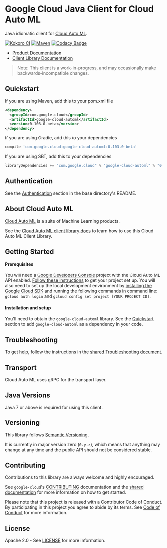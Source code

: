 Google Cloud Java Client for Cloud Auto ML
===================================================

Java idiomatic client for [Cloud Auto ML][cloud-automl].

[![Kokoro CI](http://storage.googleapis.com/cloud-devrel-public/java/badges/google-cloud-java/master.svg)](http://storage.googleapis.com/cloud-devrel-public/java/badges/google-cloud-java/master.html)
[![Maven](https://img.shields.io/maven-central/v/com.google.cloud/google-cloud-automl.svg)](https://img.shields.io/maven-central/v/com.google.cloud/google-cloud-automl.svg)
[![Codacy Badge](https://api.codacy.com/project/badge/grade/9da006ad7c3a4fe1abd142e77c003917)](https://www.codacy.com/app/mziccard/google-cloud-java)

- [Product Documentation][automl-product-docs]
- [Client Library Documentation][automl-client-lib-docs]

> Note: This client is a work-in-progress, and may occasionally
> make backwards-incompatible changes.

Quickstart
----------

[//]: # ({x-version-update-start:google-cloud-automl:released})
If you are using Maven, add this to your pom.xml file
```xml
<dependency>
  <groupId>com.google.cloud</groupId>
  <artifactId>google-cloud-automl</artifactId>
  <version>0.103.0-beta</version>
</dependency>
```
If you are using Gradle, add this to your dependencies
```Groovy
compile 'com.google.cloud:google-cloud-automl:0.103.0-beta'
```
If you are using SBT, add this to your dependencies
```Scala
libraryDependencies += "com.google.cloud" % "google-cloud-automl" % "0.103.0-beta"
```
[//]: # ({x-version-update-end})

Authentication
--------------

See the [Authentication](https://github.com/googleapis/google-cloud-java#authentication) section in the base directory's README.

About Cloud Auto ML
----------------------------

[Cloud Auto ML][cloud-automl] is a suite of Machine Learning products.

See the [Cloud Auto ML client library docs][automl-client-lib-docs] to learn how to use this Cloud Auto ML Client Library.

Getting Started
---------------
#### Prerequisites
You will need a [Google Developers Console](https://console.developers.google.com/) project with the Cloud Auto ML API enabled. [Follow these instructions](https://cloud.google.com/resource-manager/docs/creating-managing-projects) to get your project set up. You will also need to set up the local development environment by [installing the Google Cloud SDK](https://cloud.google.com/sdk/) and running the following commands in command line: `gcloud auth login` and `gcloud config set project [YOUR PROJECT ID]`.

#### Installation and setup
You'll need to obtain the `google-cloud-automl` library.  See the [Quickstart](#quickstart) section to add `google-cloud-automl` as a dependency in your code.

Troubleshooting
---------------

To get help, follow the instructions in the [shared Troubleshooting document](https://github.com/googleapis/google-cloud-common/blob/master/troubleshooting/readme.md#troubleshooting).

Transport
---------
Cloud Auto ML uses gRPC for the transport layer.

Java Versions
-------------

Java 7 or above is required for using this client.

Versioning
----------

This library follows [Semantic Versioning](http://semver.org/).

It is currently in major version zero (``0.y.z``), which means that anything may change at any time and the public API should not be considered stable.

Contributing
------------

Contributions to this library are always welcome and highly encouraged.

See `google-cloud`'s [CONTRIBUTING] documentation and the [shared documentation](https://github.com/googleapis/google-cloud-common/blob/master/contributing/readme.md#how-to-contribute-to-gcloud) for more information on how to get started.

Please note that this project is released with a Contributor Code of Conduct. By participating in this project you agree to abide by its terms. See [Code of Conduct][code-of-conduct] for more information.

License
-------

Apache 2.0 - See [LICENSE] for more information.


[CONTRIBUTING]:https://github.com/googleapis/google-cloud-java/blob/master/CONTRIBUTING.md
[code-of-conduct]:https://github.com/googleapis/google-cloud-java/blob/master/CODE_OF_CONDUCT.md#contributor-code-of-conduct
[LICENSE]: https://github.com/googleapis/google-cloud-java/blob/master/LICENSE
[cloud-platform]: https://cloud.google.com/
[cloud-automl]: https://cloud.google.com/automl
[automl-product-docs]: https://cloud.google.com/automl/
[automl-client-lib-docs]: https://googleapis.github.io/google-cloud-java/google-cloud-clients/apidocs/index.html?com/google/cloud/automl/v1beta1/package-summary.html
